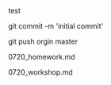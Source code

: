 test

git commit -m 'initial commit'



git push orgin master



0720_homework.md

0720_workshop.md

